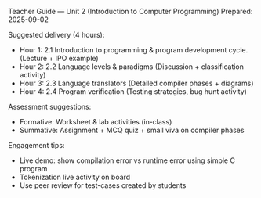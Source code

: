 Teacher Guide — Unit 2 (Introduction to Computer Programming)
Prepared: 2025-09-02

Suggested delivery (4 hours):
- Hour 1: 2.1 Introduction to programming & program development cycle. (Lecture + IPO example)
- Hour 2: 2.2 Language levels & paradigms (Discussion + classification activity)
- Hour 3: 2.3 Language translators (Detailed compiler phases + diagrams)
- Hour 4: 2.4 Program verification (Testing strategies, bug hunt activity)

Assessment suggestions:
- Formative: Worksheet & lab activities (in-class)
- Summative: Assignment + MCQ quiz + small viva on compiler phases

Engagement tips:
- Live demo: show compilation error vs runtime error using simple C program
- Tokenization live activity on board
- Use peer review for test-cases created by students
